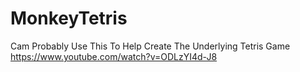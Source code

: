 # MonkeyTetris
Cam Probably Use This To Help Create The Underlying Tetris Game
https://www.youtube.com/watch?v=ODLzYI4d-J8
